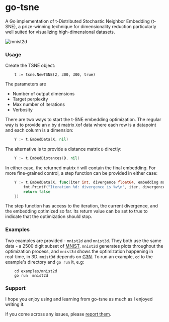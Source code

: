 # go-tsne

A Go implementation of t-Distributed Stochastic Neighbor Embedding (t-SNE), a prize-winning technique for dimensionality reduction particularly well suited for visualizing high-dimensional datasets.

![mnist2d](examples/mnist2d/mnist2d.gif)

### Usage
Create the TSNE object:
```
    t := tsne.NewTSNE(2, 300, 300, true)
```
The parameters are
* Number of output dimensions
* Target perplexity
* Max number of iterations
* Verbosity

There are two ways to start the t-SNE embedding optimization. The regular way is to provide an `n` by `d` matrix `X`of data where each row is a datapoint and each column is a dimension:
```Go
    Y := t.EmbedData(X, nil)
```
The alternative is to provide a distance matrix `D` directly:
```Go
    Y := t.EmbedDistances(D, nil)
```
In either case, the returned matrix `Y` will contain the final embedding.
For more fine-grained control, a step function can be provided in either case:
```Go
    Y := t.EmbedData(X, func(iter int, divergence float64, embedding mat.Matrix) bool {
    	fmt.Printf("Iteration %d: divergence is %v\n", iter, divergence)
    	return false
    })
```
The step function has access to the iteration, the current divergence, and the embedding optimized so far. Its return value can be set to true to indicate that the optimization should stop.

### Examples
Two examples are provided - `mnist2d` and `mnist3d`. They both use the same data - a 2500 digit subset of [MNIST](http://yann.lecun.com/exdb/mnist/). `mnist2d` generates plots throughout the optimization process, and `mnist3d` shows the optimization happening in real-time, in 3D. `mnist3d` depends on [G3N](https://github.com/g3n/engine).
To run an example, `cd` to the example's directory and `go run` it, e.g:
```
    cd examples/mnist2d
    go run  mnist2d
```

### Support
I hope you enjoy using and learning from go-tsne as much as I enjoyed writing it.

If you come across any issues, please [report them](https://github.com/danaugrs/go-tsne/issues).

